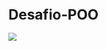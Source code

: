 # Desafio-POO
[![](https://mermaid.ink/img/pako:eNq1U01PwzAM_SuTT0OUaV8trAekCS4cmCZAHFAvXuN1EWlcpc20D_bfyboOtet1-JL45dkvfkr2ELMgCCFWmOfPEhODaaQ7LkqkI-cr1tTZn7Bj3BYco-ne1JAMbX4B5aQolqzRvNpcxthNy6VOUTJxRdqmZLiOY0FaULOd1DKWaJ7YGJL8ybvGKW3kQpo5JlJj1xrV6Cbk6R4zXuN0gd2mlEUld3iurc4Oka578EaZYWELrmZR17bjQm-aoSG14g9XtGQ3OTcEr-LbheQM15SgYPOiCzKaiobiv_lbva67u5_HtsttStuYNqc1SaTBA-dVilK4h17OFUGxopQiCN1WoPmOINIHx0On_77VMYSFseSBYZusIFyiyl1mM-FMrn7JH0pCHi9d_aPj4kGG-os5PbdxKYR72EA4GfcGgT-87weDB98PgokHWwj7Bw92Jb_fm5xi3B9N_JHvDw-_YzUfZg?type=png)](https://mermaid.live/edit#pako:eNq1U01PwzAM_SuTT0OUaV8trAekCS4cmCZAHFAvXuN1EWlcpc20D_bfyboOtet1-JL45dkvfkr2ELMgCCFWmOfPEhODaaQ7LkqkI-cr1tTZn7Bj3BYco-ne1JAMbX4B5aQolqzRvNpcxthNy6VOUTJxRdqmZLiOY0FaULOd1DKWaJ7YGJL8ybvGKW3kQpo5JlJj1xrV6Cbk6R4zXuN0gd2mlEUld3iurc4Oka578EaZYWELrmZR17bjQm-aoSG14g9XtGQ3OTcEr-LbheQM15SgYPOiCzKaiobiv_lbva67u5_HtsttStuYNqc1SaTBA-dVilK4h17OFUGxopQiCN1WoPmOINIHx0On_77VMYSFseSBYZusIFyiyl1mM-FMrn7JH0pCHi9d_aPj4kGG-os5PbdxKYR72EA4GfcGgT-87weDB98PgokHWwj7Bw92Jb_fm5xi3B9N_JHvDw-_YzUfZg)
